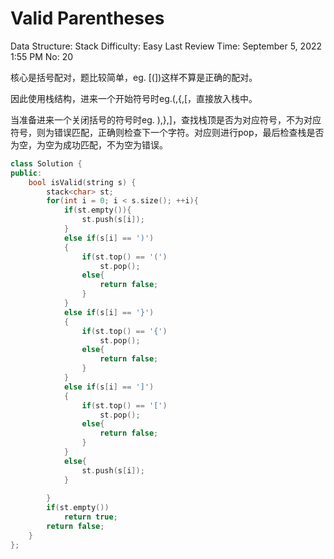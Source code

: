 # Valid Parentheses

Data Structure: Stack
Difficulty: Easy
Last Review Time: September 5, 2022 1:55 PM
No: 20

核心是括号配对，题比较简单，eg. [(])这样不算是正确的配对。

因此使用栈结构，进来一个开始符号时eg.(,{,[，直接放入栈中。

当准备进来一个关闭括号的符号时eg. ),},]，查找栈顶是否为对应符号，不为对应符号，则为错误匹配，正确则检查下一个字符。对应则进行pop，最后检查栈是否为空，为空为成功匹配，不为空为错误。

```cpp
class Solution {
public:
    bool isValid(string s) {
        stack<char> st;
        for(int i = 0; i < s.size(); ++i){
            if(st.empty()){
                st.push(s[i]);
            }
            else if(s[i] == ')')
            {
                if(st.top() == '(')
                    st.pop();
                else{
                    return false;
                }
            }
            else if(s[i] == '}')
            {
                if(st.top() == '{')
                    st.pop();
                else{
                    return false;
                }
            }
            else if(s[i] == ']')
            {
                if(st.top() == '[')
                    st.pop();
                else{
                    return false;
                }
            }
            else{
                st.push(s[i]);
            }
            
        }
        if(st.empty())
            return true;
        return false;
    }
};
```